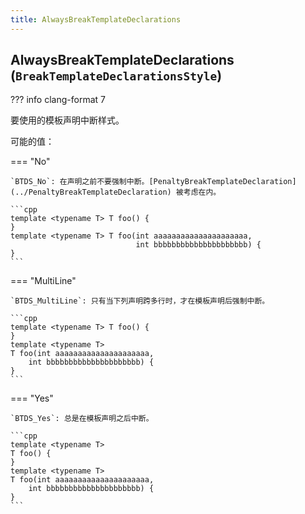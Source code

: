 ```yaml
---
title: AlwaysBreakTemplateDeclarations
---
```


## AlwaysBreakTemplateDeclarations (`BreakTemplateDeclarationsStyle`)

??? info
    clang-format 7

要使用的模板声明中断样式。

可能的值：

=== "No"

    `BTDS_No`: 在声明之前不要强制中断。[PenaltyBreakTemplateDeclaration](../PenaltyBreakTemplateDeclaration) 被考虑在内。

    ```cpp
    template <typename T> T foo() {
    }
    template <typename T> T foo(int aaaaaaaaaaaaaaaaaaaaa,
                                int bbbbbbbbbbbbbbbbbbbbb) {
    }
    ```

=== "MultiLine"

    `BTDS_MultiLine`: 只有当下列声明跨多行时，才在模板声明后强制中断。

    ```cpp
    template <typename T> T foo() {
    }
    template <typename T>
    T foo(int aaaaaaaaaaaaaaaaaaaaa,
        int bbbbbbbbbbbbbbbbbbbbb) {
    }
    ```

=== "Yes"

    `BTDS_Yes`: 总是在模板声明之后中断。

    ```cpp
    template <typename T>
    T foo() {
    }
    template <typename T>
    T foo(int aaaaaaaaaaaaaaaaaaaaa,
        int bbbbbbbbbbbbbbbbbbbbb) {
    }
    ```
